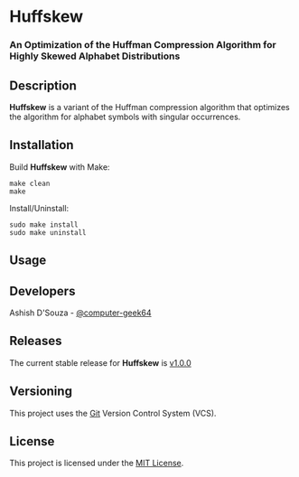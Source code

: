 # Huffskew

### An Optimization of the Huffman Compression Algorithm for Highly Skewed Alphabet Distributions


## Description

**Huffskew** is a variant of the Huffman compression algorithm that optimizes the algorithm for alphabet symbols with singular occurrences.


## Installation

Build **Huffskew** with Make:

```
make clean
make
```

Install/Uninstall:

```
sudo make install
sudo make uninstall
```


## Usage


## Developers

Ashish D'Souza - [@computer-geek64](https://github.com/computer-geek64)


## Releases

The current stable release for **Huffskew** is [v1.0.0](https://github.com/computer-geek64/huffskew/releases/latest)


## Versioning

This project uses the [Git](https://git-scm.com/) Version Control System (VCS).


## License

This project is licensed under the [MIT License](LICENSE).
